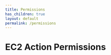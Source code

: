 ```yaml
---
title: Permissions
has_children: true
layout: default
permalink: /permissions
---
```


# EC2 Action Permissions